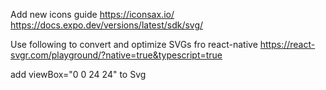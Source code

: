 Add new icons guide
https://iconsax.io/
https://docs.expo.dev/versions/latest/sdk/svg/

Use following to convert and optimize SVGs fro react-native
https://react-svgr.com/playground/?native=true&typescript=true

add viewBox="0 0 24 24" to Svg
